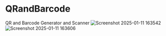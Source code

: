 # QRandBarcode
 QR and Barcode Generator and Scanner
![Screenshot 2025-01-11 163542](https://github.com/user-attachments/assets/d4484b99-b388-463e-8d8a-eadec9c633e0)
![Screenshot 2025-01-11 163606](https://github.com/user-attachments/assets/a481ce65-5e99-4914-b400-bb865487e5c8)
